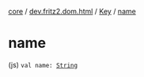 [core](../../index.md) / [dev.fritz2.dom.html](../index.md) / [Key](index.md) / [name](./name.md)

# name

(js) `val name: `[`String`](https://kotlinlang.org/api/latest/jvm/stdlib/kotlin/-string/index.html)